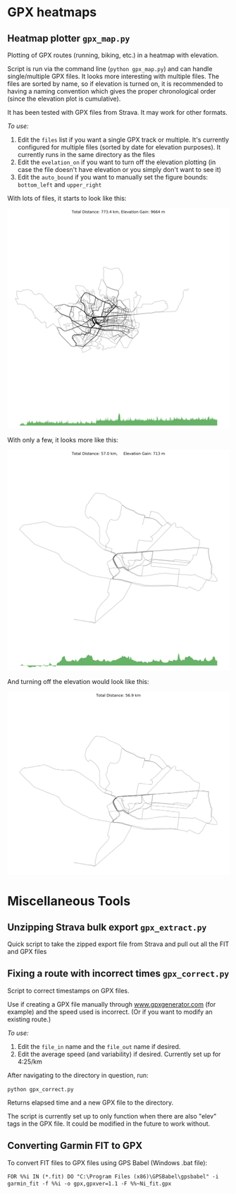# GPX heatmaps
## Heatmap plotter `gpx_map.py`
Plotting of GPX routes (running, biking, etc.) in a heatmap with elevation.

Script is run via the command line (`python gpx_map.py`) and can handle single/multiple GPX files. It looks more interesting with multiple files. The files are sorted by name, so if elevation is turned on, it is recommended to having a naming convention which gives the proper chronological order (since the elevation plot is cumulative).

It has been tested with GPX files from Strava. It may work for other formats.

_To use:_
1. Edit the `files` list if you want a single GPX track or multiple. It's currently configured for multiple files (sorted by date for elevation purposes). It currently runs in the same directory as the files
2. Edit the `evelation_on` if you want to turn off the elevation plotting (in case the file doesn't have elevation or you simply don't want to see it)
3. Edit the `auto_bound` if you want to manually set the figure bounds: `bottom_left` and `upper_right`

With lots of files, it starts to look like this:

![normal](https://github.com/michlkallen/gpx_mapping/blob/master/images/heatmap.png)

With only a few, it looks more like this:

![simple](https://github.com/michlkallen/gpx_mapping/blob/master/images/heatmap_simple.png)

And turning off the elevation would look like this:

![simple_no_elev](https://github.com/michlkallen/gpx_mapping/blob/master/images/heatmap_no_elev.png)

# Miscellaneous Tools
## Unzipping Strava bulk export `gpx_extract.py`
Quick script to take the zipped export file from Strava and pull out all the FIT and GPX files

## Fixing a route with incorrect times `gpx_correct.py`
Script to correct timestamps on GPX files.

Use if creating a GPX file manually through www.gpxgenerator.com (for example) and the speed used is incorrect. (Or if you want to modify an existing route.)

_To use:_
1. Edit the `file_in` name and the `file_out` name if desired.
2. Edit the average speed (and variability) if desired. Currently set up for 4:25/km

After navigating to the directory in question, run:

`python gpx_correct.py`

Returns elapsed time and a new GPX file to the directory.

The script is currently set up to only function when there are also "elev" tags in the
GPX file. It could be modified in the future to work without.

## Converting Garmin FIT to GPX
To convert FIT files to GPX files using GPS Babel (Windows .bat file):
```
FOR %%i IN (*.fit) DO "C:\Program Files (x86)\GPSBabel\gpsbabel" -i garmin_fit -f %%i -o gpx,gpxver=1.1 -F %%~Ni_fit.gpx
```
